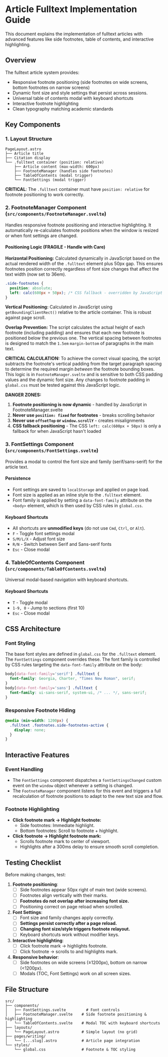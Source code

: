 # Article Fulltext Implementation Guide

This document explains the implementation of fulltext articles with advanced features like side footnotes, table of contents, and interactive highlighting.

## Overview

The fulltext article system provides:
- Responsive footnote positioning (side footnotes on wide screens, bottom footnotes on narrow screens)
- Dynamic font size and style settings that persist across sessions.
- Universal table of contents modal with keyboard shortcuts
- Interactive footnote highlighting
- Clean typography matching academic standards

## Key Components

### 1. Layout Structure

```
PageLayout.astro
├── Article title
├── Citation display
└── .fulltext container (position: relative)
    ├── Article content (max-width: 600px)
    ├── FootnoteManager (handles side footnotes)
    ├── TableOfContents (modal trigger)
    └── FontSettings (modal trigger)
```

**CRITICAL**: The `.fulltext` container must have `position: relative` for footnote positioning to work correctly.

### 2. FootnoteManager Component (`src/components/FootnoteManager.svelte`)

Handles responsive footnote positioning and interactive highlighting. It automatically re-calculates footnote positions when the window is resized or when font settings are changed.

#### Positioning Logic (FRAGILE - Handle with Care)

**Horizontal Positioning:**
Calculated dynamically in JavaScript based on the actual rendered width of the `.fulltext` element plus 50px gap. This ensures footnotes position correctly regardless of font size changes that affect the text width (now set to 36em).

```css
.side-footnotes {
  position: absolute;
  left: calc(600px + 50px); /* CSS fallback - overridden by JavaScript */
}
```

**Vertical Positioning:**
Calculated in JavaScript using `getBoundingClientRect()` relative to the article container. This is robust against page scroll.

**Overlap Prevention:**
The script calculates the actual height of each footnote (including padding) and ensures that each new footnote is positioned below the previous one. The vertical spacing between footnotes is designed to match the `1.5em` `margin-bottom` of paragraphs in the main text.

**CRITICAL CALCULATION:** To achieve the correct visual spacing, the script subtracts the footnote's vertical padding from the target paragraph spacing to determine the required margin *between* the footnote bounding boxes. This logic is in `FootnoteManager.svelte` and is sensitive to both CSS padding values and the dynamic font size. Any changes to footnote padding in `global.css` must be tested against this JavaScript logic.


**DANGER ZONES:**
1. **Footnote positioning is now dynamic** - handled by JavaScript in FootnoteManager.svelte
2. **Never use `position: fixed` for footnotes** - breaks scrolling behavior
3. **Never use `offsetTop` or `window.scrollY`** - creates misalignments
4. **CSS fallback positioning** - The CSS `left: calc(600px + 50px)` is only a fallback for when JavaScript hasn't loaded

### 3. FontSettings Component (`src/components/FontSettings.svelte`)

Provides a modal to control the font size and family (serif/sans-serif) for the article text.

#### Persistence
- Font settings are saved to `localStorage` and applied on page load.
- Font size is applied as an inline style to the `.fulltext` element.
- Font family is applied by setting a `data-font-family` attribute on the `<body>` element, which is then used by CSS rules in `global.css`.

#### Keyboard Shortcuts
- All shortcuts are **unmodified keys** (do not use `Cmd`, `Ctrl`, or `Alt`).
- `F` - Toggle font settings modal
- `S/M/L/X` - Adjust font size
- `R/N` - Switch between Serif and Sans-serif fonts
- `Esc` - Close modal

### 4. TableOfContents Component (`src/components/TableOfContents.svelte`)

Universal modal-based navigation with keyboard shortcuts.

#### Keyboard Shortcuts
- `T` - Toggle modal
- `1-9, 0` - Jump to sections (first 10)
- `Esc` - Close modal

## CSS Architecture

### Font Styling
The base font styles are defined in `global.css` for the `.fulltext` element. The `FontSettings` component overrides these. The font family is controlled by CSS rules targeting the `data-font-family` attribute on the body:
```css
body[data-font-family='serif'] .fulltext {
  font-family: Georgia, Charter, "Times New Roman", serif;
}
body[data-font-family='sans'] .fulltext {
  font-family: ui-sans-serif, system-ui, /* ... */, sans-serif;
}
```

### Responsive Footnote Hiding
```css
@media (min-width: 1200px) {
  .fulltext .footnotes.side-footnotes-active {
    display: none;
  }
}
```

## Interactive Features

### Event Handling
- The `FontSettings` component dispatches a `fontSettingsChanged` custom event on the `window` object whenever a setting is changed.
- The `FootnoteManager` component listens for this event and triggers a full recalculation of footnote positions to adapt to the new text size and flow.

### Footnote Highlighting
- **Click footnote mark → Highlight footnote:**
  - Side footnotes: Immediate highlight.
  - Bottom footnotes: Scroll to footnote + highlight.
- **Click footnote → Highlight footnote mark:**
  - Scrolls footnote mark to center of viewport.
  - Highlights after a 300ms delay to ensure smooth scroll completion.

## Testing Checklist

Before making changes, test:

1. **Footnote positioning**:
   - [ ] Side footnotes appear 50px right of main text (wide screens).
   - [ ] Footnotes align vertically with their marks.
   - [ ] **Footnotes do not overlap after increasing font size.**
   - [ ] Positioning correct on page reload when scrolled.

2. **Font Settings**:
   - [ ] Font size and family changes apply correctly.
   - [ ] **Settings persist correctly after a page reload.**
   - [ ] **Changing font size/style triggers footnote relayout.**
   - [ ] Keyboard shortcuts work without modifier keys.

3. **Interactive highlighting**:
   - [ ] Click footnote mark → highlights footnote.
   - [ ] Click footnote → scrolls to and highlights mark.

4. **Responsive behavior**:
   - [ ] Side footnotes on wide screens (≥1200px), bottom on narrow (<1200px).
   - [ ] Modals (TOC, Font Settings) work on all screen sizes.

## File Structure

```
src/
├── components/
│   ├── FontSettings.svelte         # Font controls
│   ├── FootnoteManager.svelte    # Side footnote positioning & highlighting
│   └── TableOfContents.svelte    # Modal TOC with keyboard shortcuts
├── layouts/
│   └── PageLayout.astro          # Simple layout (no grid)
├── pages/writing/
│   └── [...slug].astro           # Article page integration
└── styles/
    └── global.css                # Footnote & TOC styling
```
